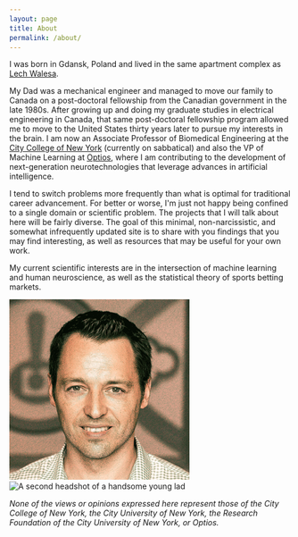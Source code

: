 ```yaml
---
layout: page
title: About
permalink: /about/
---
```


I was born in Gdansk, Poland and lived in the same apartment complex as [Lech Walesa][lech].

My Dad was a mechanical engineer and managed to move our family to Canada on a post-doctoral fellowship from the Canadian
government in the late 1980s. After growing up and doing my graduate studies in electrical engineering in Canada, that same
post-doctoral fellowship program allowed me to move to the United States thirty years later to pursue my interests in the brain.
I am now an Associate Professor of Biomedical Engineering at the [City College of New York][ccny] (currently
on sabbatical) and also the VP of Machine Learning at [Optios][optios], where I am contributing to the development
of next-generation neurotechnologies that leverage advances in artificial intelligence. 

I tend to switch problems more frequently than what is optimal for traditional career advancement. For better or worse, 
I'm just not happy being confined to a single domain or scientific problem. The projects that I will talk about
here will be fairly diverse. The goal of this minimal, non-narcissistic, and somewhat infrequently updated 
site is to share with you findings that you may find interesting, as well as resources that may be useful for 
your own work. 

My current scientific interests are in the intersection of machine learning and human neuroscience, as well as the
statistical theory of sports betting markets. 

![A cropped headshot of a handsome young lad](/docs/assets/JD_optios_edit.gif)
![A second headshot of a handsome young lad](/docs/assets/JD_nobkgnd.png)



*None of the views or opinions expressed here represent those of the City College of New York, the City University of New York,
the Research Foundation of the City University of New York, or Optios.* 


[lech]: https://en.wikipedia.org/wiki/Lech_Wa%C5%82%C4%99sa
[ccny]: https://www.ccny.cuny.edu/bme
[optios]: https://optios.ai/